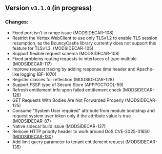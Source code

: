 ## Version `v3.1.0` (in progress)
### Changes:
* Fixed port isn't in range issue (MODSIDECAR-108)
* Restrict the Vertex WebClient to use only TLSv1.2 to enable TLS session resumption, as the BouncyCastle library currently does not support this feature for TLSv1.3. (MODSIDECAR-105)
* Support flexible request schema (MODSIDECAR-108)
* Fixed problems routing requests to interfaces of type multiple (MODSIDECAR-117)
* Improve request tracing by adding response time header and Apache-like logging (BF-1070)
* Register classes for reflection (MODSIDECAR-128)
* Support FSSP type of Secure Store (APPPOCTOOL-59)
* Refresh entitlement info upon failed entitlement check (MODSIDECAR-126)
* GET Requests With Bodies Are Not Forwarded Properly (MODSIDECAR-125)
* Consume "System User required" attribute from module bootstrap and request system user token only if the attribute value is true (MODSIDECAR-87)
* Native sidecar build issue (MODSIDECAR-137)
* Remove HTTP priority header to work around DoS CVE-2025-31650 ([MODSIDECAR-130](https://folio-org.atlassian.net/browse/MODSIDECAR-130))
* Add limit query parameter to tenant entitlement request (MODSIDECAR-135)
